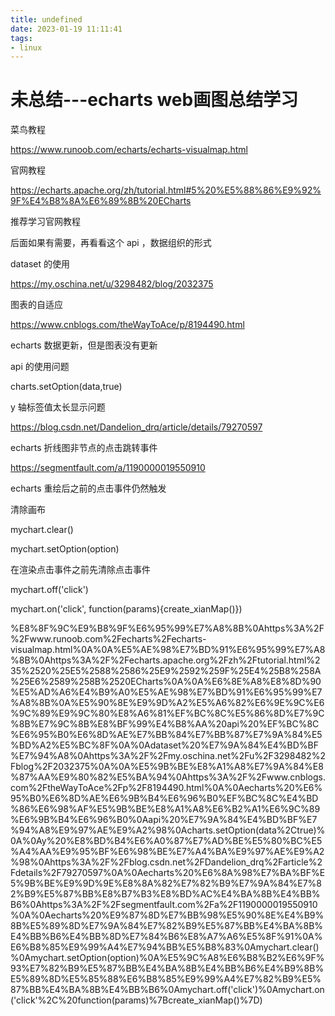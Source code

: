 ```yaml
---
title: undefined
date: 2023-01-19 11:11:41
tags:
- linux
---
```


# 未总结---echarts  web画图总结学习

菜鸟教程

https://www.runoob.com/echarts/echarts-visualmap.html

官网教程

https://echarts.apache.org/zh/tutorial.html#5%20%E5%88%86%E9%92%9F%E4%B8%8A%E6%89%8B%20ECharts

推荐学习官网教程

后面如果有需要，再看看这个 api ，数据组织的形式

dataset 的使用

https://my.oschina.net/u/3298482/blog/2032375

图表的自适应

https://www.cnblogs.com/theWayToAce/p/8194490.html

echarts 数据更新，但是图表没有更新

api 的使用问题

charts.setOption(data,true)

y 轴标签值太长显示问题

https://blog.csdn.net/Dandelion_drq/article/details/79270597

echarts 折线图非节点的点击跳转事件

https://segmentfault.com/a/1190000019550910

echarts 重绘后之前的点击事件仍然触发

清除画布

mychart.clear()

mychart.setOption(option)

在渲染点击事件之前先清除点击事件

mychart.off('click')

mychart.on('click', function(params){create_xianMap()})

%E8%8F%9C%E9%B8%9F%E6%95%99%E7%A8%8B%0Ahttps%3A%2F%2Fwww.runoob.com%2Fecharts%2Fecharts-visualmap.html%0A%0A%E5%AE%98%E7%BD%91%E6%95%99%E7%A8%8B%0Ahttps%3A%2F%2Fecharts.apache.org%2Fzh%2Ftutorial.html%235%2520%25E5%2588%2586%25E9%2592%259F%25E4%25B8%258A%25E6%2589%258B%2520ECharts%0A%0A%E6%8E%A8%E8%8D%90%E5%AD%A6%E4%B9%A0%E5%AE%98%E7%BD%91%E6%95%99%E7%A8%8B%0A%E5%90%8E%E9%9D%A2%E5%A6%82%E6%9E%9C%E6%9C%89%E9%9C%80%E8%A6%81%EF%BC%8C%E5%86%8D%E7%9C%8B%E7%9C%8B%E8%BF%99%E4%B8%AA%20api%20%EF%BC%8C%E6%95%B0%E6%8D%AE%E7%BB%84%E7%BB%87%E7%9A%84%E5%BD%A2%E5%BC%8F%0A%0Adataset%20%E7%9A%84%E4%BD%BF%E7%94%A8%0Ahttps%3A%2F%2Fmy.oschina.net%2Fu%2F3298482%2Fblog%2F2032375%0A%0A%E5%9B%BE%E8%A1%A8%E7%9A%84%E8%87%AA%E9%80%82%E5%BA%94%0Ahttps%3A%2F%2Fwww.cnblogs.com%2FtheWayToAce%2Fp%2F8194490.html%0A%0Aecharts%20%E6%95%B0%E6%8D%AE%E6%9B%B4%E6%96%B0%EF%BC%8C%E4%BD%86%E6%98%AF%E5%9B%BE%E8%A1%A8%E6%B2%A1%E6%9C%89%E6%9B%B4%E6%96%B0%0Aapi%20%E7%9A%84%E4%BD%BF%E7%94%A8%E9%97%AE%E9%A2%98%0Acharts.setOption(data%2Ctrue)%0A%0Ay%20%E8%BD%B4%E6%A0%87%E7%AD%BE%E5%80%BC%E5%A4%AA%E9%95%BF%E6%98%BE%E7%A4%BA%E9%97%AE%E9%A2%98%0Ahttps%3A%2F%2Fblog.csdn.net%2FDandelion_drq%2Farticle%2Fdetails%2F79270597%0A%0Aecharts%20%E6%8A%98%E7%BA%BF%E5%9B%BE%E9%9D%9E%E8%8A%82%E7%82%B9%E7%9A%84%E7%82%B9%E5%87%BB%E8%B7%B3%E8%BD%AC%E4%BA%8B%E4%BB%B6%0Ahttps%3A%2F%2Fsegmentfault.com%2Fa%2F1190000019550910%0A%0Aecharts%20%E9%87%8D%E7%BB%98%E5%90%8E%E4%B9%8B%E5%89%8D%E7%9A%84%E7%82%B9%E5%87%BB%E4%BA%8B%E4%BB%B6%E4%BB%8D%E7%84%B6%E8%A7%A6%E5%8F%91%0A%E6%B8%85%E9%99%A4%E7%94%BB%E5%B8%83%0Amychart.clear()%0Amychart.setOption(option)%0A%E5%9C%A8%E6%B8%B2%E6%9F%93%E7%82%B9%E5%87%BB%E4%BA%8B%E4%BB%B6%E4%B9%8B%E5%89%8D%E5%85%88%E6%B8%85%E9%99%A4%E7%82%B9%E5%87%BB%E4%BA%8B%E4%BB%B6%0Amychart.off('click')%0Amychart.on('click'%2C%20function(params)%7Bcreate_xianMap()%7D)
